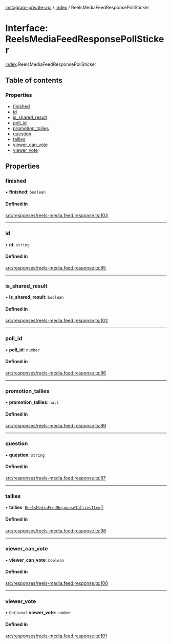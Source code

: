 [instagram-private-api](../../README.md) / [index](../../modules/index.md) / ReelsMediaFeedResponsePollSticker

# Interface: ReelsMediaFeedResponsePollSticker

[index](../../modules/index.md).ReelsMediaFeedResponsePollSticker

## Table of contents

### Properties

- [finished](ReelsMediaFeedResponsePollSticker.md#finished)
- [id](ReelsMediaFeedResponsePollSticker.md#id)
- [is\_shared\_result](ReelsMediaFeedResponsePollSticker.md#is_shared_result)
- [poll\_id](ReelsMediaFeedResponsePollSticker.md#poll_id)
- [promotion\_tallies](ReelsMediaFeedResponsePollSticker.md#promotion_tallies)
- [question](ReelsMediaFeedResponsePollSticker.md#question)
- [tallies](ReelsMediaFeedResponsePollSticker.md#tallies)
- [viewer\_can\_vote](ReelsMediaFeedResponsePollSticker.md#viewer_can_vote)
- [viewer\_vote](ReelsMediaFeedResponsePollSticker.md#viewer_vote)

## Properties

### finished

• **finished**: `boolean`

#### Defined in

[src/responses/reels-media.feed.response.ts:103](https://github.com/Nerixyz/instagram-private-api/blob/0e0721c/src/responses/reels-media.feed.response.ts#L103)

___

### id

• **id**: `string`

#### Defined in

[src/responses/reels-media.feed.response.ts:95](https://github.com/Nerixyz/instagram-private-api/blob/0e0721c/src/responses/reels-media.feed.response.ts#L95)

___

### is\_shared\_result

• **is\_shared\_result**: `boolean`

#### Defined in

[src/responses/reels-media.feed.response.ts:102](https://github.com/Nerixyz/instagram-private-api/blob/0e0721c/src/responses/reels-media.feed.response.ts#L102)

___

### poll\_id

• **poll\_id**: `number`

#### Defined in

[src/responses/reels-media.feed.response.ts:96](https://github.com/Nerixyz/instagram-private-api/blob/0e0721c/src/responses/reels-media.feed.response.ts#L96)

___

### promotion\_tallies

• **promotion\_tallies**: ``null``

#### Defined in

[src/responses/reels-media.feed.response.ts:99](https://github.com/Nerixyz/instagram-private-api/blob/0e0721c/src/responses/reels-media.feed.response.ts#L99)

___

### question

• **question**: `string`

#### Defined in

[src/responses/reels-media.feed.response.ts:97](https://github.com/Nerixyz/instagram-private-api/blob/0e0721c/src/responses/reels-media.feed.response.ts#L97)

___

### tallies

• **tallies**: [`ReelsMediaFeedResponseTalliesItem`](ReelsMediaFeedResponseTalliesItem.md)[]

#### Defined in

[src/responses/reels-media.feed.response.ts:98](https://github.com/Nerixyz/instagram-private-api/blob/0e0721c/src/responses/reels-media.feed.response.ts#L98)

___

### viewer\_can\_vote

• **viewer\_can\_vote**: `boolean`

#### Defined in

[src/responses/reels-media.feed.response.ts:100](https://github.com/Nerixyz/instagram-private-api/blob/0e0721c/src/responses/reels-media.feed.response.ts#L100)

___

### viewer\_vote

• `Optional` **viewer\_vote**: `number`

#### Defined in

[src/responses/reels-media.feed.response.ts:101](https://github.com/Nerixyz/instagram-private-api/blob/0e0721c/src/responses/reels-media.feed.response.ts#L101)
